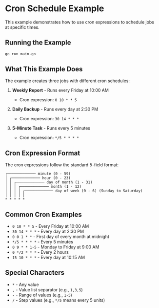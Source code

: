 # Cron Schedule Example

This example demonstrates how to use cron expressions to schedule jobs at specific times.

## Running the Example

```bash
go run main.go
```

## What This Example Does

The example creates three jobs with different cron schedules:

1. **Weekly Report** - Runs every Friday at 10:00 AM
   - Cron expression: `0 10 * * 5`

2. **Daily Backup** - Runs every day at 2:30 PM
   - Cron expression: `30 14 * * *`

3. **5-Minute Task** - Runs every 5 minutes
   - Cron expression: `*/5 * * * *`

## Cron Expression Format

The cron expressions follow the standard 5-field format:

```
┌───────────── minute (0 - 59)
│ ┌───────────── hour (0 - 23)
│ │ ┌───────────── day of month (1 - 31)
│ │ │ ┌───────────── month (1 - 12)
│ │ │ │ ┌───────────── day of week (0 - 6) (Sunday to Saturday)
│ │ │ │ │
* * * * *
```

## Common Cron Examples

- `0 10 * * 5` - Every Friday at 10:00 AM
- `30 14 * * *` - Every day at 2:30 PM
- `0 0 1 * *` - First day of every month at midnight
- `*/5 * * * *` - Every 5 minutes
- `0 9 * * 1-5` - Monday to Friday at 9:00 AM
- `0 */2 * * *` - Every 2 hours
- `15 10 * * *` - Every day at 10:15 AM

## Special Characters

- `*` - Any value
- `,` - Value list separator (e.g., `1,3,5`)
- `-` - Range of values (e.g., `1-5`)
- `/` - Step values (e.g., `*/5` means every 5 units)
